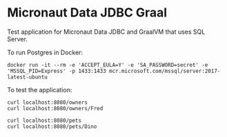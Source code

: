 # Micronaut Data JDBC Graal #

Test application for Micronaut Data JDBC and GraalVM that uses SQL Server.

To run Postgres in Docker:
```
docker run -it --rm -e 'ACCEPT_EULA=Y' -e 'SA_PASSWORD=secret' -e 'MSSQL_PID=Express' -p 1433:1433 mcr.microsoft.com/mssql/server:2017-latest-ubuntu
```

To test the application:

```
curl localhost:8080/owners
curl localhost:8080/owners/Fred

curl localhost:8080/pets
curl localhost:8080/pets/Dino
```
